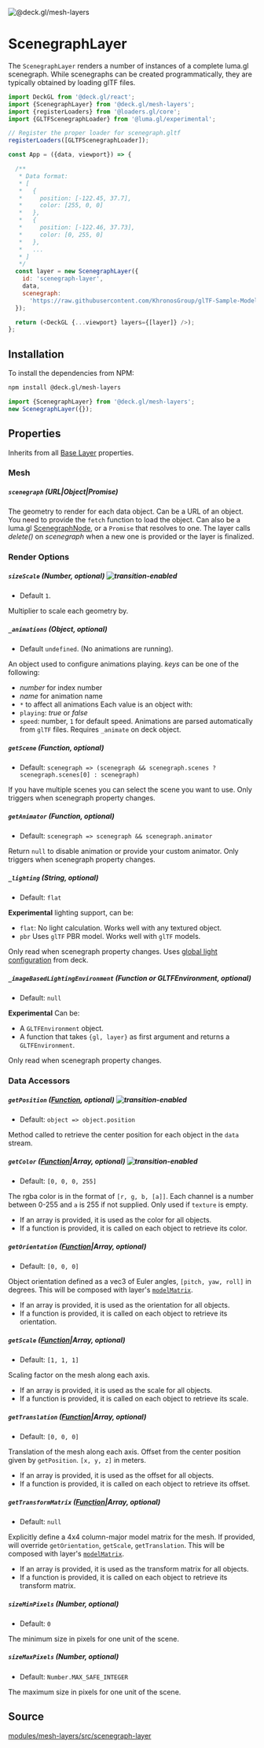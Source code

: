 
<p class="badges">
  <img src="https://img.shields.io/badge/@deck.gl/mesh--layers-lightgrey.svg?style=flat-square" alt="@deck.gl/mesh-layers" />
</p>

# ScenegraphLayer

The `ScenegraphLayer` renders a number of instances of a complete luma.gl scenegraph. While scenegraphs can be created programmatically, they are typically obtained by loading glTF files.

```js
import DeckGL from '@deck.gl/react';
import {ScenegraphLayer} from '@deck.gl/mesh-layers';
import {registerLoaders} from '@loaders.gl/core';
import {GLTFScenegraphLoader} from '@luma.gl/experimental';

// Register the proper loader for scenegraph.gltf
registerLoaders([GLTFScenegraphLoader]);

const App = ({data, viewport}) => {

  /**
   * Data format:
   * [
   *   {
   *     position: [-122.45, 37.7],
   *     color: [255, 0, 0]
   *   },
   *   {
   *     position: [-122.46, 37.73],
   *     color: [0, 255, 0]
   *   },
   *   ...
   * ]
   */
  const layer = new ScenegraphLayer({
    id: 'scenegraph-layer',
    data,
    scenegraph:
      'https://raw.githubusercontent.com/KhronosGroup/glTF-Sample-Models/master/2.0/Duck/glTF-Binary/Duck.glb'
  });

  return (<DeckGL {...viewport} layers={[layer]} />);
};
```

## Installation

To install the dependencies from NPM:

```bash
npm install @deck.gl/mesh-layers
```

```js
import {ScenegraphLayer} from '@deck.gl/mesh-layers';
new ScenegraphLayer({});
```


## Properties

Inherits from all [Base Layer](/docs/api-reference/layer.md) properties.


### Mesh

##### `scenegraph` (URL|Object|Promise)

The geometry to render for each data object.
Can be a URL of an object. You need to provide the `fetch` function to load the object.
Can also be a luma.gl [ScenegraphNode](https://luma.gl/docs/api-reference/experimental/scenegraph/scenegraph-node), or a `Promise` that resolves to one.
The layer calls _delete()_ on _scenegraph_ when a new one is provided or the layer is finalized.


### Render Options

##### `sizeScale` (Number, optional) ![transition-enabled](https://img.shields.io/badge/transition-enabled-green.svg?style=flat-square")

- Default `1`.

Multiplier to scale each geometry by.

##### `_animations` (Object, optional)

- Default `undefined`. (No animations are running).

An object used to configure animations playing. _keys_ can be one of the following:
- _number_ for index number
- _name_ for animation name
- `*` to affect all animations
Each value is an object with:
- `playing`: _true_ or _false_
- `speed`: number, `1` for default speed.
Animations are parsed automatically from `glTF` files. Requires `_animate` on deck object.

##### `getScene` (Function, optional)

- Default: `scenegraph => (scenegraph && scenegraph.scenes ? scenegraph.scenes[0] : scenegraph)`

If you have multiple scenes you can select the scene you want to use.
Only triggers when scenegraph property changes.

##### `getAnimator` (Function, optional)

- Default: `scenegraph => scenegraph && scenegraph.animator`

Return `null` to disable animation or provide your custom animator.
Only triggers when scenegraph property changes.

##### `_lighting` (String, optional)

- Default: `flat`

**Experimental** lighting support, can be:
- `flat`: No light calculation. Works well with any textured object.
- `pbr` Uses `glTF` PBR model. Works well with `glTF` models.

Only read when scenegraph property changes.
Uses [global light configuration](/docs/developer-guide/using-lighting.md) from deck.

##### `_imageBasedLightingEnvironment` (Function or GLTFEnvironment, optional)

- Default: `null`

**Experimental** Can be:
- A `GLTFEnvironment` object.
- A function that takes `{gl, layer}` as first argument and returns a `GLTFEnvironment`.

Only read when scenegraph property changes.

### Data Accessors


##### `getPosition` ([Function](/docs/developer-guide/using-layers.md#accessors), optional) ![transition-enabled](https://img.shields.io/badge/transition-enabled-green.svg?style=flat-square")

- Default: `object => object.position`

Method called to retrieve the center position for each object in the `data` stream.


##### `getColor` ([Function](/docs/developer-guide/using-layers.md#accessors)|Array, optional) ![transition-enabled](https://img.shields.io/badge/transition-enabled-green.svg?style=flat-square")

- Default: `[0, 0, 0, 255]`

The rgba color is in the format of `[r, g, b, [a]]`. Each channel is a number between 0-255 and `a` is 255 if not supplied. Only used if `texture` is empty.

* If an array is provided, it is used as the color for all objects.
* If a function is provided, it is called on each object to retrieve its color.

##### `getOrientation` ([Function](/docs/developer-guide/using-layers.md#accessors)|Array, optional)

- Default: `[0, 0, 0]`

Object orientation defined as a vec3 of Euler angles, `[pitch, yaw, roll]` in degrees. This will be composed with layer's [`modelMatrix`](https://github.com/visgl/deck.gl/blob/master/docs/api-reference/layer.md#modelmatrix-number16-optional).

* If an array is provided, it is used as the orientation for all objects.
* If a function is provided, it is called on each object to retrieve its orientation.

##### `getScale` ([Function](/docs/developer-guide/using-layers.md#accessors)|Array, optional)

- Default: `[1, 1, 1]`

Scaling factor on the mesh along each axis.

* If an array is provided, it is used as the scale for all objects.
* If a function is provided, it is called on each object to retrieve its scale.

##### `getTranslation` ([Function](/docs/developer-guide/using-layers.md#accessors)|Array, optional)

- Default: `[0, 0, 0]`

Translation of the mesh along each axis. Offset from the center position given by `getPosition`. `[x, y, z]` in meters.

* If an array is provided, it is used as the offset for all objects.
* If a function is provided, it is called on each object to retrieve its offset.

##### `getTransformMatrix` ([Function](/docs/developer-guide/using-layers.md#accessors)|Array, optional)

- Default: `null`

Explicitly define a 4x4 column-major model matrix for the mesh. If provided, will override
`getOrientation`, `getScale`, `getTranslation`. This will be composed with layer's [`modelMatrix`](https://github.com/visgl/deck.gl/blob/master/docs/api-reference/layer.md#modelmatrix-number16-optional).

* If an array is provided, it is used as the transform matrix for all objects.
* If a function is provided, it is called on each object to retrieve its transform matrix.

##### `sizeMinPixels` (Number, optional)

* Default: `0`

The minimum size in pixels for one unit of the scene.

##### `sizeMaxPixels` (Number, optional)

* Default: `Number.MAX_SAFE_INTEGER`

The maximum size in pixels for one unit of the scene.

## Source

[modules/mesh-layers/src/scenegraph-layer](https://github.com/visgl/deck.gl/tree/8.1-release/modules/mesh-layers/src/scenegraph-layer)

